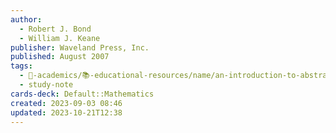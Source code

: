 ```yaml
---
author:
  - Robert J. Bond
  - William J. Keane
publisher: Waveland Press, Inc.
published: August 2007
tags:
  - 🔴-academics/📚-educational-resources/name/an-introduction-to-abstract-mathematics-1st-edition
  - study-note
cards-deck: Default::Mathematics
created: 2023-09-03 08:46
updated: 2023-10-21T12:38
---
```

